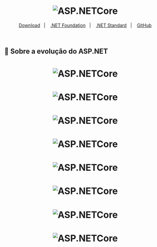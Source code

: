 <h1 align="center">
  <img alt="ASP.NETCore" title="ASP.NETCore" src="ASP.NET_CORE_MVC/img/logo.png" />
</h1>

<p align="center">
  <a href="https://dotnet.microsoft.com/">Download</a>&nbsp;&nbsp;&nbsp;|&nbsp;&nbsp;&nbsp;
  <a href="https://dotnetfoundation.org//">.NET Foundation</a>&nbsp;&nbsp;&nbsp;|&nbsp;&nbsp;&nbsp;
  <a href="https://docs.microsoft.com/pt-br/dotnet/standard/net-standard">.NET Standard</a>&nbsp;&nbsp;&nbsp;|&nbsp;&nbsp;&nbsp;
  <a href="https://github.com/aspnet/">GitHub</a>
</p>

</br>

## 🚀 Sobre a evolução do ASP.NET

<h1 align="center">
  <img alt="ASP.NETCore" title="ASP.NETCore" src="AppCoreMvc/wwwroot/img/hist01.png" />
</h1>

<h1 align="center">
  <img alt="ASP.NETCore" title="ASP.NETCore" src="AppCoreMvc/wwwroot/img/hist02.png" />
</h1>

<h1 align="center">
  <img alt="ASP.NETCore" title="ASP.NETCore" src="AppCoreMvc/wwwroot/img/hist03.png" />
</h1>

<h1 align="center">
  <img alt="ASP.NETCore" title="ASP.NETCore" src="AppCoreMvc/wwwroot/img/hist04.png" />
</h1>

<h1 align="center">
  <img alt="ASP.NETCore" title="ASP.NETCore" src="AppCoreMvc/wwwroot/img/hist05.png" />
</h1>

<h1 align="center">
  <img alt="ASP.NETCore" title="ASP.NETCore" src="AppCoreMvc/wwwroot/img/hist08.png" />
</h1>

<h1 align="center">
  <img alt="ASP.NETCore" title="ASP.NETCore" src="AppCoreMvc/wwwroot/img/hist09.png" />
</h1>

<h1 align="center">
  <img alt="ASP.NETCore" title="ASP.NETCore" src="AppCoreMvc/wwwroot/img/hist11.png" />
</h1>

